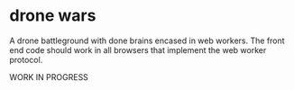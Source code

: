 # drone wars

A drone battleground with done brains encased in web workers. The front end code should work in all
browsers that implement the web worker protocol.

WORK IN PROGRESS
